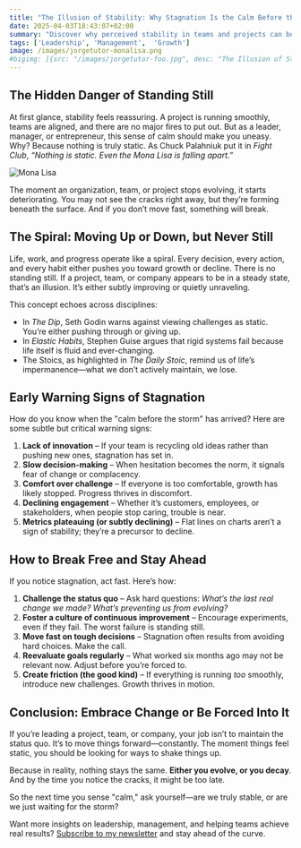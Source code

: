 ```yaml
---
title: "The Illusion of Stability: Why Stagnation Is the Calm Before the Storm"
date: 2025-04-03T18:43:07+02:00
summary: "Discover why perceived stability in teams and projects can be dangerous. Learn how to spot stagnation early and lead continuous progress before it's too late."
tags: ['Leadership', 'Management',  'Growth']
image: /images/jorgetutor-monalisa.png
#bigimg: [{src: "/images/jorgetutor-foo.jpg", desc: "The Illusion of Stability"}]
---
```

## The Hidden Danger of Standing Still  

At first glance, stability feels reassuring. A project is running smoothly, teams are aligned, and there are no major fires to put out. But as a leader, manager, or entrepreneur, this sense of calm should make you uneasy. Why? Because nothing is truly static. As Chuck Palahniuk put it in *Fight Club*, *“Nothing is static. Even the Mona Lisa is falling apart.”*

![Mona Lisa](/images/jorgetutor-monalisa.png)

The moment an organization, team, or project stops evolving, it starts deteriorating. You may not see the cracks right away, but they’re forming beneath the surface. And if you don’t move fast, something will break.  

## The Spiral: Moving Up or Down, but Never Still  

Life, work, and progress operate like a spiral. Every decision, every action, and every habit either pushes you toward growth or decline. There is no standing still. If a project, team, or company appears to be in a steady state, that’s an illusion. It’s either subtly improving or quietly unraveling.  

This concept echoes across disciplines:  

- In *The Dip*, Seth Godin warns against viewing challenges as static. You’re either pushing through or giving up.  
- In *Elastic Habits*, Stephen Guise argues that rigid systems fail because life itself is fluid and ever-changing.  
- The Stoics, as highlighted in *The Daily Stoic*, remind us of life’s impermanence—what we don’t actively maintain, we lose.

## Early Warning Signs of Stagnation  

How do you know when the "calm before the storm" has arrived? Here are some subtle but critical warning signs:  

1. **Lack of innovation** – If your team is recycling old ideas rather than pushing new ones, stagnation has set in.  
2. **Slow decision-making** – When hesitation becomes the norm, it signals fear of change or complacency.  
3. **Comfort over challenge** – If everyone is too comfortable, growth has likely stopped. Progress thrives in discomfort.  
4. **Declining engagement** – Whether it’s customers, employees, or stakeholders, when people stop caring, trouble is near.  
5. **Metrics plateauing (or subtly declining)** – Flat lines on charts aren’t a sign of stability; they’re a precursor to decline.  

## How to Break Free and Stay Ahead  

If you notice stagnation, act fast. Here’s how:  

1. **Challenge the status quo** – Ask hard questions: *What’s the last real change we made? What’s preventing us from evolving?*  
2. **Foster a culture of continuous improvement** – Encourage experiments, even if they fail. The worst failure is standing still.  
3. **Move fast on tough decisions** – Stagnation often results from avoiding hard choices. Make the call.  
4. **Reevaluate goals regularly** – What worked six months ago may not be relevant now. Adjust before you’re forced to.  
5. **Create friction (the good kind)** – If everything is running *too* smoothly, introduce new challenges. Growth thrives in motion.  

## Conclusion: Embrace Change or Be Forced Into It  

If you’re leading a project, team, or company, your job isn’t to maintain the status quo. It’s to move things forward—constantly. The moment things feel static, you should be looking for ways to shake things up.  

Because in reality, nothing stays the same. **Either you evolve, or you decay**. And by the time you notice the cracks, it might be too late.  

So the next time you sense "calm," ask yourself—are we truly stable, or are we just waiting for the storm?  

Want more insights on leadership, management, and helping teams achieve real results? [Subscribe to my newsletter](https://jorgetutor.substack.com/subscribe) and stay ahead of the curve.  



